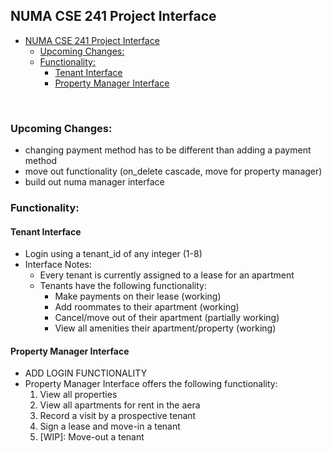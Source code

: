 ## NUMA CSE 241 Project Interface
- [NUMA CSE 241 Project Interface](#numa-cse-241-project-interface)
  - [Upcoming Changes:](#upcoming-changes)
  - [Functionality:](#functionality)
    - [Tenant Interface](#tenant-interface)
    - [Property Manager Interface](#property-manager-interface)


&nbsp;

### Upcoming Changes:
- changing payment method has to be different than adding a payment method
- move out functionality (on_delete cascade, move for property manager)
- build out numa manager interface


### Functionality:

#### Tenant Interface
- Login using a tenant_id of any integer (1-8)
- Interface Notes:
  - Every tenant is currently assigned to a lease for an apartment
  - Tenants have the following functionality: 
    - Make payments on their lease (working)
    - Add roommates to their apartment (working)
    - Cancel/move out of their apartment (partially working)
    - View all amenities their apartment/property (working)

####  Property Manager Interface
- ADD LOGIN FUNCTIONALITY
- Property Manager Interface offers the following functionality:
  1. View all properties
  2. View all apartments for rent in the aera
  3. Record a visit by a prospective tenant
  4. Sign a lease and move-in a tenant
  5. [WIP]: Move-out a tenant


